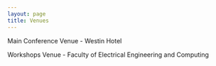 ```yaml
---
layout: page
title: Venues
---
```

Main Conference Venue - Westin Hotel

Workshops Venue - Faculty of Electrical Engineering and Computing